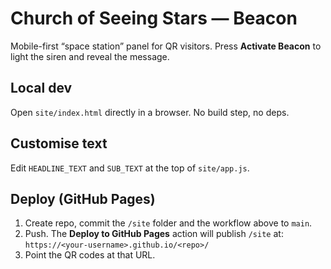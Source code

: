 # Church of Seeing Stars — Beacon
Mobile-first “space station” panel for QR visitors. Press **Activate Beacon** to light the siren and reveal the message.

## Local dev
Open `site/index.html` directly in a browser. No build step, no deps.

## Customise text
Edit `HEADLINE_TEXT` and `SUB_TEXT` at the top of `site/app.js`.

## Deploy (GitHub Pages)
1. Create repo, commit the `/site` folder and the workflow above to `main`.
2. Push. The **Deploy to GitHub Pages** action will publish `/site` at:  
   `https://<your-username>.github.io/<repo>/`
3. Point the QR codes at that URL.
